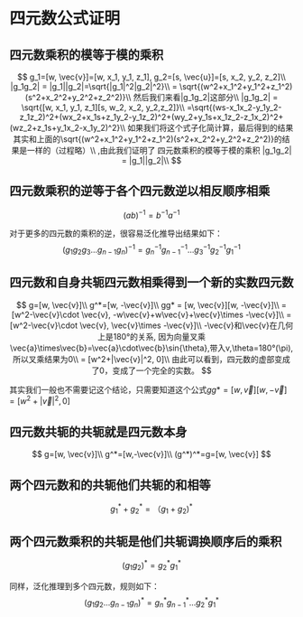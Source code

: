 # 四元数公式证明

## 四元数乘积的模等于模的乘积

$$
g_1=[w, \vec{v}]=[w, x_1, y_1, z_1], g_2=[s, \vec{u}]=[s, x_2, y_2, z_2]\\
|g_1g_2| = |g_1||g_2|=\sqrt{|g_1|^2|g_2|^2}\\
= \sqrt{(w^2+x_1^2+y_1^2+z_1^2)(s^2+x_2^2+y_2^2+z_2^2)}\\
然后我们来看|g_1g_2|这部分\\
|g_1g_2| = \sqrt{[w, x_1, y_1, z_1][s, w_2, x_2, y_2,z_2]}\\
=\sqrt{(ws-x_1x_2-y_1y_2-z_1z_2)^2+(wx_2+x_1s+z_1y_2-y_1z_2)^2+(wy_2+y_1s+x_1z_2-z_1x_2)^2+(wz_2+z_1s+y_1x_2-x_1y_2)^2}\\
如果我们将这个式子化简计算，最后得到的结果其实和上面的\sqrt{(w^2+x_1^2+y_1^2+z_1^2)(s^2+x_2^2+y_2^2+z_2^2)}的结果是一样的（过程略）\\
,由此我们证明了 四元数乘积的模等于模的乘积 |g_1g_2| = |g_1||g_2|\\
$$



## 四元数乘积的逆等于各个四元数逆以相反顺序相乘

$$
(ab)^{-1}=b^{-1}a^{-1}
$$

对于更多的四元数的乘积的逆，很容易泛化推导出结果如下：
$$
(g_1g_2g_3...g_{n-1}g_n)^{-1} = g_n^{-1}g_{n-1}^{-1}...g_3^{-1}g_2^{-1}g_1^{-1}
$$


## 四元数和自身共轭四元数相乘得到一个新的实数四元数

$$
g=[w, \vec{v}]\\
g^*=[w, -\vec{v}]\\
gg* = [w, \vec{v}][w, -\vec{v}]\\
= [w^2-\vec{v}\cdot \vec{v}, -w\vec{v}+w\vec{v}+\vec{v}\times -\vec{v}]\\
= [w^2-\vec{v}\cdot \vec{v}, \vec{v}\times -\vec{v}]\\
-\vec{v}和\vec{v}在几何上是180°的关系, 因为向量叉乘 \vec{a}\times\vec{b}=\vec{a}\cdot\vec{b}\sin{\theta},带入v,\theta=180°(\pi),所以叉乘结果为0\\
= [w^2+|\vec{v}|^2, 0]\\
由此可以看到，四元数的虚部变成了0，变成了一个完全的实数。
$$



其实我们一般也不需要记这个结论，只需要知道这个公式$gg* = [w, \vec{v}][w, -\vec{v}] = [w^2+|\vec{v}|^2, 0]$



## 四元数共轭的共轭就是四元数本身

$$
g=[w, \vec{v}]\\
g^*=[w,-\vec{v}]\\
(g^*)^*=g=[w, \vec{v}]
$$

## 两个四元数和的共轭他们共轭的和相等

$$
g_1^*+g_2^*=（g_1+g_2)^*
$$

## 两个四元数乘积的共轭是他们共轭调换顺序后的乘积

$$
(g_1g_2)^* = g_2^*g_1^*
$$

同样，泛化推理到多个四元数，规则如下：
$$
(g_1g_2...g_{n-1}g_n)^* = g_n^*g_{n-1}^*...g_2^*g_1^*
$$
